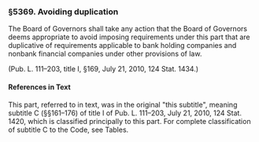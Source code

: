 ### §5369. Avoiding duplication ###

The Board of Governors shall take any action that the Board of Governors deems appropriate to avoid imposing requirements under this part that are duplicative of requirements applicable to bank holding companies and nonbank financial companies under other provisions of law.

(Pub. L. 111–203, title I, §169, July 21, 2010, 124 Stat. 1434.)

#### References in Text ####

This part, referred to in text, was in the original "this subtitle", meaning subtitle C (§§161–176) of title I of Pub. L. 111–203, July 21, 2010, 124 Stat. 1420, which is classified principally to this part. For complete classification of subtitle C to the Code, see Tables.